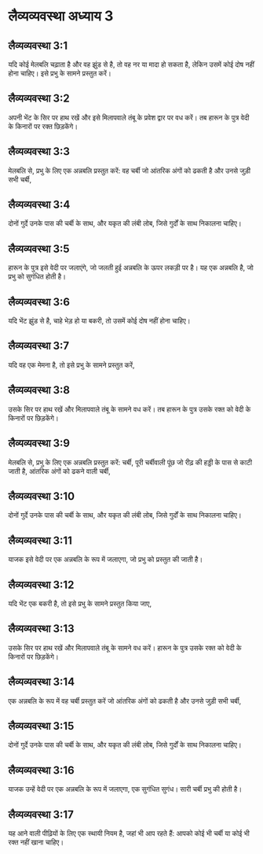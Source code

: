 # लैव्यव्यवस्था अध्याय 3

## लैव्यव्यवस्था 3:1
यदि कोई मेलबलि चढ़ाता है और वह झुंड से है, तो वह नर या मादा हो सकता है, लेकिन उसमें कोई दोष नहीं होना चाहिए। इसे प्रभु के सामने प्रस्तुत करें।

## लैव्यव्यवस्था 3:2
अपनी भेंट के सिर पर हाथ रखें और इसे मिलापवाले तंबू के प्रवेश द्वार पर वध करें। तब हारून के पुत्र वेदी के किनारों पर रक्त छिड़केंगे।

## लैव्यव्यवस्था 3:3
मेलबलि से, प्रभु के लिए एक अन्नबलि प्रस्तुत करें: वह चर्बी जो आंतरिक अंगों को ढकती है और उनसे जुड़ी सभी चर्बी,

## लैव्यव्यवस्था 3:4
दोनों गुर्दे उनके पास की चर्बी के साथ, और यकृत की लंबी लोब, जिसे गुर्दों के साथ निकालना चाहिए।

## लैव्यव्यवस्था 3:5
हारून के पुत्र इसे वेदी पर जलाएंगे, जो जलती हुई अन्नबलि के ऊपर लकड़ी पर है। यह एक अन्नबलि है, जो प्रभु को सुगंधित होती है।

## लैव्यव्यवस्था 3:6
यदि भेंट झुंड से है, चाहे भेड़ हो या बकरी, तो उसमें कोई दोष नहीं होना चाहिए।

## लैव्यव्यवस्था 3:7
यदि वह एक मेमना है, तो इसे प्रभु के सामने प्रस्तुत करें,

## लैव्यव्यवस्था 3:8
उसके सिर पर हाथ रखें और मिलापवाले तंबू के सामने वध करें। तब हारून के पुत्र उसके रक्त को वेदी के किनारों पर छिड़केंगे।

## लैव्यव्यवस्था 3:9
मेलबलि से, प्रभु के लिए एक अन्नबलि प्रस्तुत करें: चर्बी, पूरी चर्बीवाली पूंछ जो रीढ़ की हड्डी के पास से काटी जाती है, आंतरिक अंगों को ढकने वाली चर्बी,

## लैव्यव्यवस्था 3:10
दोनों गुर्दे उनके पास की चर्बी के साथ, और यकृत की लंबी लोब, जिसे गुर्दों के साथ निकालना चाहिए।

## लैव्यव्यवस्था 3:11
याजक इसे वेदी पर एक अन्नबलि के रूप में जलाएगा, जो प्रभु को प्रस्तुत की जाती है।

## लैव्यव्यवस्था 3:12
यदि भेंट एक बकरी है, तो इसे प्रभु के सामने प्रस्तुत किया जाए,

## लैव्यव्यवस्था 3:13
उसके सिर पर हाथ रखें और मिलापवाले तंबू के सामने वध करें। हारून के पुत्र उसके रक्त को वेदी के किनारों पर छिड़केंगे।

## लैव्यव्यवस्था 3:14
एक अन्नबलि के रूप में वह चर्बी प्रस्तुत करें जो आंतरिक अंगों को ढकती है और उनसे जुड़ी सभी चर्बी,

## लैव्यव्यवस्था 3:15
दोनों गुर्दे उनके पास की चर्बी के साथ, और यकृत की लंबी लोब, जिसे गुर्दों के साथ निकालना चाहिए।

## लैव्यव्यवस्था 3:16
याजक उन्हें वेदी पर एक अन्नबलि के रूप में जलाएगा, एक सुगंधित सुगंध। सारी चर्बी प्रभु की होती है।

## लैव्यव्यवस्था 3:17
यह आने वाली पीढ़ियों के लिए एक स्थायी नियम है, जहां भी आप रहते हैं: आपको कोई भी चर्बी या कोई भी रक्त नहीं खाना चाहिए।
